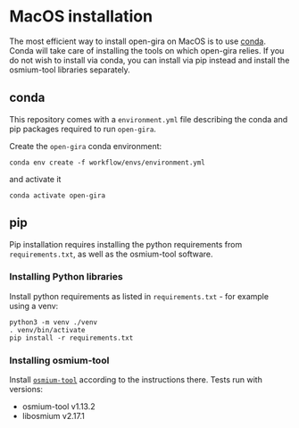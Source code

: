 # MacOS installation

The most efficient way to install open-gira on MacOS is to use [conda](https://docs.conda.io/en/latest/).
Conda will take care of installing the tools on which open-gira relies.
If you do not wish to install via conda, you can install via pip instead and install the
osmium-tool libraries separately.

## conda

This repository comes with a `environment.yml` file describing the conda and pip packages required to run `open-gira`.

Create the `open-gira` conda environment:
```
conda env create -f workflow/envs/environment.yml
```
and activate it
```
conda activate open-gira
```

## pip

Pip installation requires installing the python requirements from `requirements.txt`,
as well as the osmium-tool software.

### Installing Python libraries

Install python requirements as listed in `requirements.txt` - for
example using a venv:

```
python3 -m venv ./venv
. venv/bin/activate
pip install -r requirements.txt
```

### Installing osmium-tool

Install [`osmium-tool`](https://osmcode.org/osmium-tool/manual.html) according to the
instructions there. Tests run with versions:
- osmium-tool v1.13.2
- libosmium v2.17.1


